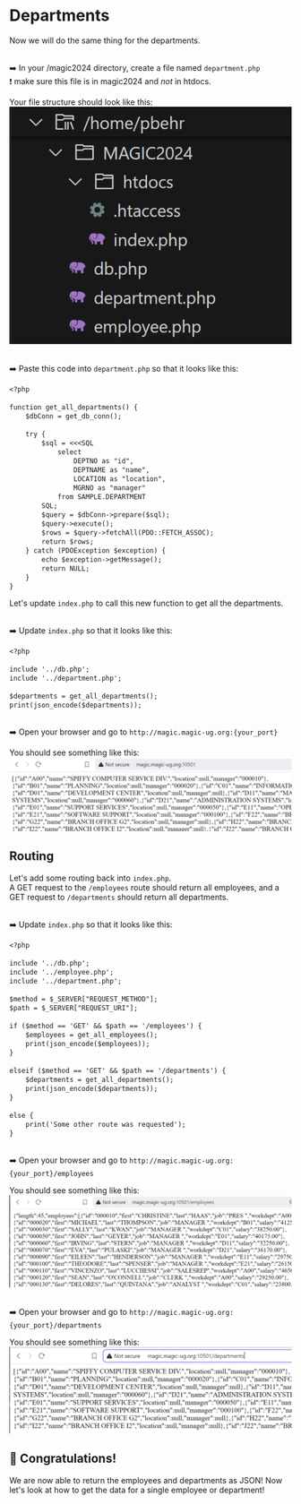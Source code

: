 # Departments
Now we will do the same thing for the departments.  

<br>➡️ In your /magic2024 directory, create a file named `department.php`  
❗ make sure this file is in magic2024 and *not* in htdocs.  


Your file structure should look like this:   
![file structure](images/files.PNG)  



<br>➡️ Paste this code into `department.php` so that it looks like this: 
```
<?php

function get_all_departments() {
    $dbConn = get_db_conn();

    try {
        $sql = <<<SQL
            select 
                DEPTNO as "id",
                DEPTNAME as "name",
                LOCATION as "location",
                MGRNO as "manager"
            from SAMPLE.DEPARTMENT
        SQL;
        $query = $dbConn->prepare($sql);
        $query->execute(); 
        $rows = $query->fetchAll(PDO::FETCH_ASSOC);
        return $rows; 
    } catch (PDOException $exception) {
        echo $exception->getMessage();
        return NULL;
    } 
}
```


Let's update `index.php` to call this new function to get all the departments.  

<br>➡️ Update `index.php` so that it looks like this:
```
<?php

include '../db.php';
include '../department.php';

$departments = get_all_departments();
print(json_encode($departments));
```


<br>➡️ Open your browser and go to `http://magic.magic-ug.org:{your_port}`  

You should see something like this:  
![server array](images/departments.PNG)   


## Routing
Let's add some routing back into `index.php`.  
A GET request to the `/employees` route should return all employees, and a GET request to `/departments` should return all departments.  

<br>➡️ Update `index.php` so that it looks like this:
```
<?php

include '../db.php';
include '../employee.php';
include '../department.php';

$method = $_SERVER["REQUEST_METHOD"];
$path = $_SERVER["REQUEST_URI"];

if ($method == 'GET' && $path == '/employees') {
    $employees = get_all_employees();
    print(json_encode($employees));
}

elseif ($method == 'GET' && $path == '/departments') {
    $departments = get_all_departments();
    print(json_encode($departments));
}

else {
    print('Some other route was requested');
}
```


<br>➡️ Open your browser and go to `http://magic.magic-ug.org:{your_port}/employees`  

You should see something like this:  
![server array](images/route_employees.PNG)   



<br>➡️ Open your browser and go to `http://magic.magic-ug.org:{your_port}/departments`  

You should see something like this:  
![server array](images/route_departments.PNG)   



## 🚀 Congratulations!
We are now able to return the employees and departments as JSON!
Now let's look at how to get the data for a single employee or department!
